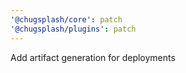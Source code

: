 ```yaml
---
'@chugsplash/core': patch
'@chugsplash/plugins': patch
---
```


Add artifact generation for deployments
